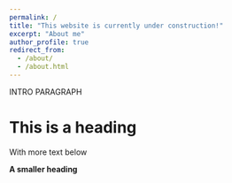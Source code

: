 ```yaml
---
permalink: /
title: "This website is currently under construction!"
excerpt: "About me"
author_profile: true
redirect_from: 
  - /about/
  - /about.html
---
```


INTRO PARAGRAPH

This is a heading
======
With more text below

**A smaller heading**
